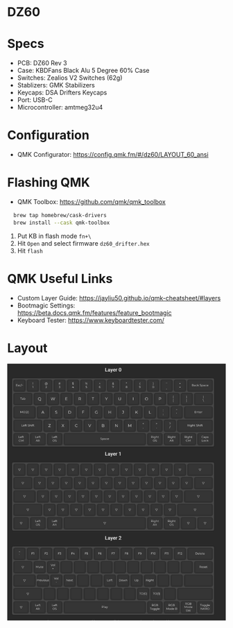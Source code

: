 # DZ60

# Specs
* PCB: DZ60 Rev 3
* Case: KBDFans Black Alu 5 Degree 60% Case
* Switches: Zealios V2 Switches (62g)
* Stablizers: GMK Stabilizers
* Keycaps: DSA Drifters Keycaps
* Port: USB-C
* Microcontroller: amtmeg32u4

# Configuration
* QMK Configurator: https://config.qmk.fm/#/dz60/LAYOUT_60_ansi
# Flashing QMK
* QMK Toolbox: https://github.com/qmk/qmk_toolbox

```sh
  brew tap homebrew/cask-drivers
  brew install --cask qmk-toolbox
  ```

  1.  Put KB in flash mode `fn+\`
  2.  Hit `Open` and select firmware `dz60_drifter.hex`
  3.  Hit `flash`

# QMK Useful Links
* Custom Layer Guide:  https://jayliu50.github.io/qmk-cheatsheet/#layers
* Bootmagic Settings: https://beta.docs.qmk.fm/features/feature_bootmagic
* Keyboard Tester: https://www.keyboardtester.com/

# Layout

![Layout](layout.png)

